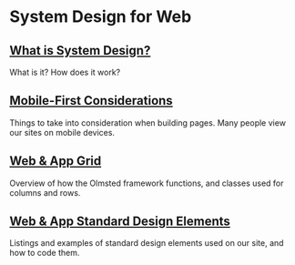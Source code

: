 # System Design for Web

## [What is System Design?](what-is-system-design.md)

What is it? How does it work?

## [Mobile-First Considerations](mobile-first-considerations.md)

Things to take into consideration when building pages. Many people view our sites on mobile devices.

## [Web & App Grid](web-app-grid.md)

Overview of how the Olmsted framework functions, and classes used for columns and rows.

## [Web & App Standard Design Elements](web-and-app-standard-design-elements.md)

Listings and examples of standard design elements used on our site, and how to code them.

